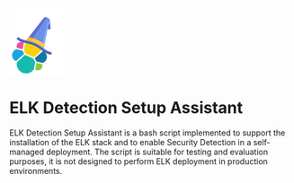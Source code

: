<img src="https://raw.githubusercontent.com/b4gh33r4/ELKDetectionSetupAssistant/dev/misc/logo.png" align="center" width="100px" alt="ELK Detection Setup Assistant">
	
# ELK Detection Setup Assistant

ELK Detection Setup Assistant is a bash script implemented to support the installation of the ELK stack and to enable Security Detection in a self-managed deployment. The script is suitable for testing and evaluation purposes, it is not designed to perform ELK deployment in production environments.

